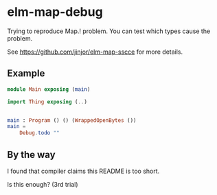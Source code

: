 elm-map-debug
====

Trying to reproduce Map.! problem.
You can test which types cause the problem.

See https://github.com/jinjor/elm-map-sscce for more details.

## Example

```elm
module Main exposing (main)

import Thing exposing (..)


main : Program () () (WrappedOpenBytes ())
main =
    Debug.todo ""
```

## By the way

I found that compiler claims this README is too short.

Is this enough? (3rd trial)
